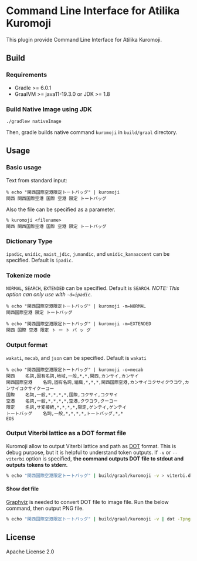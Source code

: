 # Command Line Interface for Atilika Kuromoji

This plugin provide Command Line Interface for Atilika Kuromoji.


## Build

### Requirements

* Gradle >= 6.0.1
* GraalVM >= java11-19.3.0 or JDK >= 1.8

### Build Native Image using JDK

```
./gradlew nativeImage
```

Then, gradle builds native command `kuromoji` in `build/graal` directory.

## Usage

### Basic usage

Text from standard input:

```
% echo "関西国際空港限定トートバッグ" | kuromoji
関西 関西国際空港 国際 空港 限定 トートバッグ
```

Also the file can be specified as a parameter.

```
% kuromoji <filename>
関西 関西国際空港 国際 空港 限定 トートバッグ
```

### Dictionary Type

`ipadic`, `unidic`, `naist_jdic`, `jumandic`, and `unidic_kanaaccent` can be specified. Default is `ipadic`.

### Tokenize mode

`NORMAL`, `SEARCH`, `EXTENDED` can be specified. Default is `SEARCH`.
*NOTE: This option can only use with `-d=ipadic`.*

```
% echo "関西国際空港限定トートバッグ" | kuromoji -m=NORMAL
関西国際空港 限定 トートバッグ
```

```
% echo "関西国際空港限定トートバッグ" | kuromoji -m=EXTENDED
関西 国際 空港 限定 ト ー ト バ ッ グ
```

### Output format

`wakati`, `mecab`, and `json` can be specified. Default is `wakati`

```
% echo "関西国際空港限定トートバッグ" | kuromoji -o=mecab
関西    名詞,固有名詞,地域,一般,*,*,関西,カンサイ,カンサイ
関西国際空港    名詞,固有名詞,組織,*,*,*,関西国際空港,カンサイコクサイクウコウ,カンサイコクサイクーコー
国際    名詞,一般,*,*,*,*,国際,コクサイ,コクサイ
空港    名詞,一般,*,*,*,*,空港,クウコウ,クーコー
限定    名詞,サ変接続,*,*,*,*,限定,ゲンテイ,ゲンテイ
トートバッグ    名詞,一般,*,*,*,*,トートバッグ,*,*
EOS
```

### Output Viterbi lattice as a DOT format file

Kuromoji allow to output Viterbi lattice and path as [DOT](https://en.wikipedia.org/wiki/DOT_(graph_description_language)) format.
This is debug purpose, but it is helpful to understand token outputs.
If `-v` or `--viterbi` option is specified, **the command outputs DOT file to stdout and outputs tokens to stderr.** 

```sh
% echo "関西国際空港限定トートバッグ" | build/graal/kuromoji -v > viterbi.dot
```

#### Show dot file 

[Graphviz](http://www.graphviz.org/) is needed to convert DOT file to image file.
Run the below command, then output PNG file.

```sh
% echo "関西国際空港限定トートバッグ" | build/graal/kuromoji -v | dot -Tpng -oviterbi.png
```

## License

Apache License 2.0